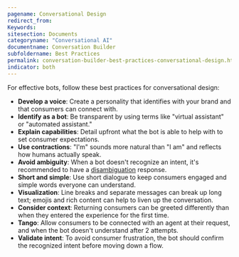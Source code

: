 ```yaml
---
pagename: Conversational Design
redirect_from:
Keywords:
sitesection: Documents
categoryname: "Conversational AI"
documentname: Conversation Builder
subfoldername: Best Practices
permalink: conversation-builder-best-practices-conversational-design.html
indicator: both
---
```


For effective bots, follow these best practices for conversational design:

* **Develop a voice**: Create a personality that identifies with your brand and that consumers can connect with.
* **Identify as a bot**: Be transparent by using terms like "virtual assistant" or "automated assistant."
* **Explain capabilities**: Detail upfront what the bot is able to help with to set consumer expectations.
* **Use contractions**: "I'm" sounds more natural than "I am" and reflects how humans actually speak.
* **Avoid ambiguity**: When a bot doesn't recognize an intent, it's recommended to have a [disambiguation](conversation-builder-dialogs-disambiguation-dialogs.html) response.
* **Short and simple**: Use short dialogue to keep consumers engaged and simple words everyone can understand.
* **Visualization**: Line breaks and separate messages can break up long text; emojis and rich content can help to liven up the conversation.
* **Consider context**: Returning consumers can be greeted differently than when they entered the experience for the first time.
* **Tango**: Allow consumers to be connected with an agent at their request, and when the bot doesn't understand after 2 attempts.
* **Validate intent**: To avoid consumer frustration, the bot should confirm the recognized intent before moving down a flow.